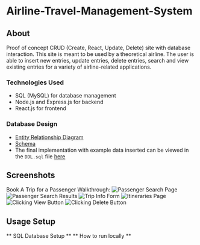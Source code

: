 # Airline-Travel-Management-System

## About
Proof of concept CRUD (Create, React, Update, Delete) site with database interaction.
This site is meant to be used by a theoretical airline. The user is able to insert new entries, update entries, delete entries, search and view existing entries for a variety of airline-related applications.

### Technologies Used
- SQL (MySQL) for database management
- Node.js and Express.js for backend
- React.js for frontend

### Database Design
- [Entity Relationship Diagram](https://drive.google.com/file/d/1xM8g_zWLVF5AH41cuf2k2d8uH2CDENCr/view?usp=sharing)
- [Schema](https://drive.google.com/file/d/1kCXtct2KKWB-1DyqjJm5qh-LsfJH6dQY/view?usp=sharing)
- The final implementation with example data inserted can be viewed in the `DDL.sql` file [here](https://github.com/chanceback/Airline-Travel-Management-System/blob/main/DDL.sql)

## Screenshots

Book A Trip for a Passenger Walkthrough:
![Passenger Search Page](https://drive.google.com/file/d/17OQYncmz2aYyRVoTeGx7_f5kl-C0ftvC/view?usp=sharing)
![Passenger Search Results](https://drive.google.com/file/d/1vwmWgeJVfIbIVRJ9zMo0_XLgGCcCLLsm/view?usp=sharing)
![Trip Info Form](https://drive.google.com/file/d/1TYMmW15pGHBlMvY3GQwnAhrMq8qri1Ko/view?usp=sharing)
![Itineraries Page](https://drive.google.com/file/d/1osdXT3vcq9X1QRAEUoAy52btbgdHGOHd/view?usp=sharing)
![Clicking View Button](https://drive.google.com/file/d/153c_QM0HIrTDZZVKKVYoI4P4v0JN0QUF/view?usp=sharing)
![Clicking Delete Button](https://drive.google.com/file/d/1rlfbeHLypF8VvT9qEobD15X1qduM3tZC/view?usp=sharing)

## Usage Setup
** SQL Database Setup **
** How to run locally **
